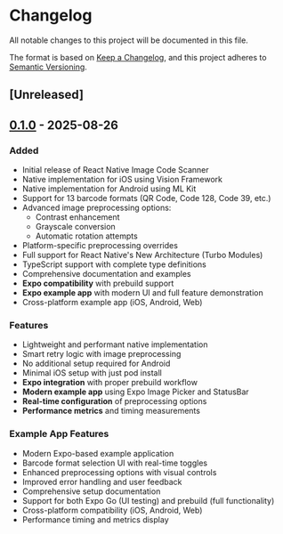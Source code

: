 # Changelog

All notable changes to this project will be documented in this file.

The format is based on [Keep a Changelog](https://keepachangelog.com/en/1.0.0/),
and this project adheres to [Semantic Versioning](https://semver.org/spec/v2.0.0.html).

## [Unreleased]

## [0.1.0] - 2025-08-26

### Added
- Initial release of React Native Image Code Scanner
- Native implementation for iOS using Vision Framework
- Native implementation for Android using ML Kit
- Support for 13 barcode formats (QR Code, Code 128, Code 39, etc.)
- Advanced image preprocessing options:
  - Contrast enhancement
  - Grayscale conversion
  - Automatic rotation attempts
- Platform-specific preprocessing overrides
- Full support for React Native's New Architecture (Turbo Modules)
- TypeScript support with complete type definitions
- Comprehensive documentation and examples
- **Expo compatibility** with prebuild support
- **Expo example app** with modern UI and full feature demonstration
- Cross-platform example app (iOS, Android, Web)

### Features
- Lightweight and performant native implementation
- Smart retry logic with image preprocessing
- No additional setup required for Android
- Minimal iOS setup with just pod install
- **Expo integration** with proper prebuild workflow
- **Modern example app** using Expo Image Picker and StatusBar
- **Real-time configuration** of preprocessing options
- **Performance metrics** and timing measurements

### Example App Features
- Modern Expo-based example application
- Barcode format selection UI with real-time toggles
- Enhanced preprocessing options with visual controls
- Improved error handling and user feedback
- Comprehensive setup documentation
- Support for both Expo Go (UI testing) and prebuild (full functionality)
- Cross-platform compatibility (iOS, Android, Web)
- Performance timing and metrics display

[0.1.0]: https://github.com/nguyenthanhan/react-native-image-code-scanner/releases/tag/v0.1.0
